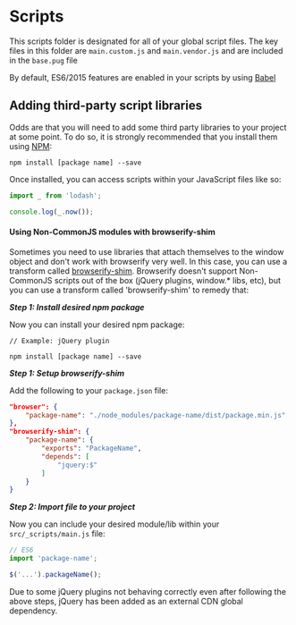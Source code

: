 # Scripts

This scripts folder is designated for all of your global script files.
The key files in this folder are `main.custom.js` and `main.vendor.js` and are included in the `base.pug` file

By default, ES6/2015 features are enabled in your scripts by using [Babel](https://babeljs.io)

## Adding third-party script libraries
Odds are that you will need to add some third party libraries to your project at some point. 
To do so, it is strongly recommended that you install them using [NPM](http://npmjs.com/):

```
npm install [package name] --save
```

Once installed, you can access scripts within your JavaScript files like so:

```js
import _ from 'lodash';

console.log(_.now());
```

#### Using Non-CommonJS modules with browserify-shim

Sometimes you need to use libraries that attach themselves to the window object and don't work with browserify very well.
In this case, you can use a transform called [browserify-shim](https://github.com/thlorenz/browserify-shim).
Browserify doesn't support Non-CommonJS scripts out of the box (jQuery plugins, window.* libs, etc), but you can use a transform called 'browserify-shim' to remedy that:

***Step 1: Install desired npm package***

Now you can install your desired npm package:

```
// Example: jQuery plugin

npm install [package name] --save
```

***Step 1: Setup browserify-shim***

Add the following to your `package.json` file:

```json
"browser": {
    "package-name": "./node_modules/package-name/dist/package.min.js"
},
"browserify-shim": {
    "package-name": {
        "exports": "PackageName",
        "depends": [
			"jquery:$"
		]
    }
}
```

***Step 2: Import file to your project***

Now you can include your desired module/lib within your `src/_scripts/main.js` file:

```js
// ES6
import 'package-name';

$('...').packageName();
```

Due to some jQuery plugins not behaving correctly even after following the above steps, jQuery has been added as an external CDN global dependency.